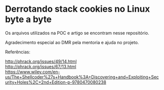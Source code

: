 # Derrotando stack cookies no Linux byte a byte

Os arquivos utilizados na POC e artigo se encontram nesse repositório.  


Agradecimento especial ao DMR pela mentoria e ajuda no projeto.

Referências:

http://phrack.org/issues/49/14.html  
http://phrack.org/issues/67/13.html  
https://www.wiley.com/en-us/The+Shellcoder%27s+Handbook%3A+Discovering+and+Exploiting+Security+Holes%2C+2nd+Edition-p-9780470080238

